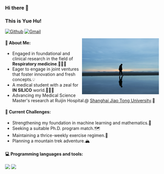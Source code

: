 ### Hi there 👋
### This is Yue Hu!
[![Github](https://img.shields.io/badge/-Github-000?style=flat&logo=Github&logoColor=white)](https://github.com/HYexployer)
[![Gmail](https://img.shields.io/badge/-Gmail-c14438?style=flat&logo=Gmail&logoColor=white)](mailto:huyuera9@gmail.com)


<img align="right" alt="img" src="https://github.com/HYexployer/HYexployer/blob/main/C68DE31C-BD9E-431D-AD4D-1C89355B1003_1_201_a.jpeg" width="50%" height="auto" />

#### 🐣 About Me:
* Engaged in foundational and clinical research in the field of **Respiratory medicine**.👨🏻‍🔬
* Eager to engage in joint ventures that foster innovation and fresh concepts.💡
* A medical student with a zeal for **IN SILICO** world.👨🏻‍💻
* Advancing my Medical Science Master's research at Ruijin Hospital.@ [Shanghai Jiao Tong University](https://en.sjtu.edu.cn/).🧬

#### :muscle: Current Challenges:
- Strengthening my foundation in machine learning and mathematics.🧮
- Seeking a suitable Ph.D. program match.🗺
- Maintaining a thrice-weekly exercise regimen.💪
- Planning a mountain trek adventure.🏔

#### :computer: Programming languages and tools: 
<p>
<code><img width="10%" src="https://www.vectorlogo.zone/logos/python/python-ar21.svg"></code>
<code><img width="8%" src="https://www.vectorlogo.zone/logos/r-project/r-project-icon.svg"></code>
</p>

<!--
**HYexployer/HYexployer** is a ✨ _special_ ✨ repository because its `README.md` (this file) appears on your GitHub profile.


- 🔭 I’m currently working on ...
- 🌱 I’m currently learning ...
- 👯 I’m looking to collaborate on ...
- 🤔 I’m looking for help with ...
- 💬 Ask me about ...
- 📫 How to reach me: ...
- 😄 Pronouns: ...
- ⚡ Fun fact: ...
-->
